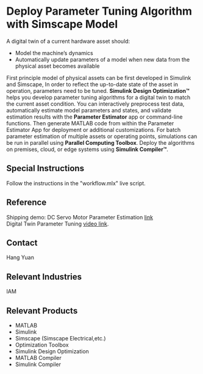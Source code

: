 # Deploy Parameter Tuning Algorithm with Simscape Model

A digital twin of a current hardware asset should:
- Model the machine’s dynamics
- Automatically update parameters of a model when new data from the physical asset becomes available

First principle model of physical assets can be first developed in Simulink and Simscape,
In order to reflect the up-to-date state of the asset in operation, parameters need to be tuned.
**Simulink Design Optimization™** helps you develop parameter tuning algorithms 
for a digital twin to match the current asset condition.
You can interactively preprocess test data, automatically estimate model parameters and states, 
and validate estimation results with the **Parameter Estimator** app or command-line functions.
Then generate MATLAB code from within the Parameter Estimator App for deployment or 
additional customizations.
For batch parameter estimation of multiple assets or operating points, 
simulations can be run in parallel using **Parallel Computing Toolbox**.
Deploy the algorithms on premises, cloud, or edge systems using **Simulink Compiler™**.

## Special Instructions
Follow the instructions in the "workflow.mlx" live script.

## Reference
Shipping demo: DC Servo Motor Parameter Estimation [link](https://www.mathworks.com/help/releases/R2024a/sldo/ug/dc-servo-motor-parameter-estimation.html) <br>
Digital Twin Parameter Tuning [video link](https://ww2.mathworks.cn/videos/digital-twin-parameter-tuning-1627455885561.html).

## Contact
Hang Yuan

## Relevant Industries
IAM

## Relevant Products
- MATLAB
- Simulink
- Simscape (Simscape Electrical,etc.)
- Optimization Toolbox
- Simulink Design Optimization
- MATLAB Compiler
- Simulink Compiler
